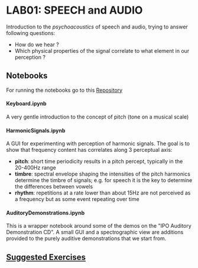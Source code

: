 # LAB01: SPEECH and AUDIO

   
Introduction to the *psychoacoustics* of speech and audio, trying to answer following questions:   
- How do we hear ?  
- Which physical properties of the signal correlate to what element in our perception ?


## Notebooks

For running the notebooks go to this [Repository](https://github.com/compi1234/spchlab/tree/main/lab01_speech_audio)  
 

#### Keyboard.ipynb

A very gentle introduction to the concept of pitch (tone on a musical scale)


#### HarmonicSignals.ipynb

A GUI for experimenting with perception of harmonic signals.   The goal is to show that frequency content has correlates along 3 perceptual axis:   
- **pitch**: short time periodicity results in a pitch percept, typically in the 20-400Hz range
- **timbre**: spectral envelope shaping the intensities of the pitch harmonics determine the timbre of signals; e.g. for speech it is the key to determine the differences between vowels
- **rhythm**: repetitions at a rate lower than about 15Hz are not perceived as a frequency but as some event repeating over time  


#### AuditoryDemonstrations.ipynb

This is a wrapper notebook around some of the demos on the "IPO Auditory Demonstration CD".  A small GUI and a spectrographic view are additions provided to the purely auditive demonstrations that we start from.



## [Suggested Exercises](EX01.md)

